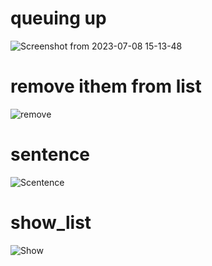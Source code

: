 # queuing up 
![Screenshot from 2023-07-08 15-13-48](https://github.com/yasinnorozzadeh/python-course2/assets/88095232/ba1dc7d3-0afc-4b22-89ec-962e705038af)


# remove ithem from list
![remove](https://github.com/yasinnorozzadeh/python-course2/assets/88095232/59b4ae23-24c0-4684-bbe8-3dbf6484e9e0)

#  sentence
![Scentence](https://github.com/yasinnorozzadeh/python-course2/assets/88095232/5eac6a52-f64d-4330-adf0-f1845bedccda)

# show_list
![Show](https://github.com/yasinnorozzadeh/python-course2/assets/88095232/97b5d149-36e8-454f-a5a6-b11fa61a4bbc)
